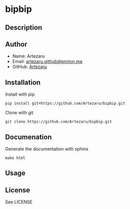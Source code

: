 # bipbip

## Description

## Author
- Name: Artezaru
- Email: artezaru.github@proton.me
- GitHub: [Artezaru](https://github.com/Artezaru/bipbip.git)

## Installation

Install with pip

```
pip install git+https://github.com/Artezaru/bipbip.git
```

Clone with git

```
git clone https://github.com/Artezaru/bipbip.git
```

## Documenation

Generate the documentation with sphinx

```
make html
```

## Usage

## License
See LICENSE
